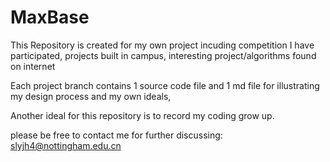 # MaxBase
This Repository is created for my own project incuding 
          competition I have participated, projects built in campus, interesting project/algorithms found on internet
 
Each project branch contains 1 source code file and 1 md file for illustrating my design process and my own ideals,
 
 Another ideal for this repository is to record my coding grow up.
 
 please be free to contact me for further discussing: slyjh4@nottingham.edu.cn
